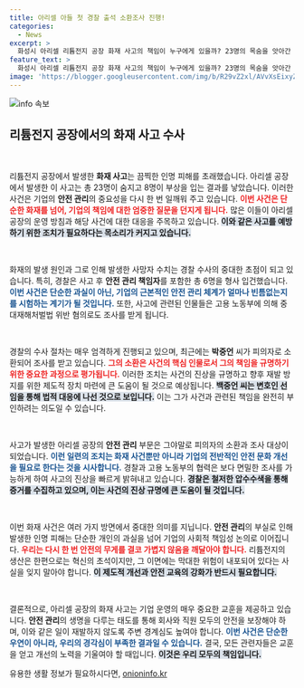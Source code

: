 ```yaml
---
title: 아리셀 아들 첫 경찰 출석 소환조사 진행!
categories:
  - News
excerpt: >
  화성시 아리셀 리튬전지 공장 화재 사고의 책임이 누구에게 있을까? 23명의 목숨을 앗아간 이 끔찍한 사고의 경찰 수사가 심화되고, 아리셀 총괄본부장 박중언 씨가 피의자로 소환됩니다. 사건의 전모가 드러날까? 클릭해 확인하세요!
feature_text: >
  화성시 아리셀 리튬전지 공장 화재 사고의 책임이 누구에게 있을까? 23명의 목숨을 앗아간 이 끔찍한 사고의 경찰 수사가 심화되고, 아리셀 총괄본부장 박중언 씨가 피의자로 소환됩니다. 사건의 전모가 드러날까? 클릭해 확인하세요!
image: 'https://blogger.googleusercontent.com/img/b/R29vZ2xl/AVvXsEixyZcFfHzMRdzZMjFBmAUKJYCLCGyLL1o632UiGVXcaFdKo_bkvkuCioo0uUKlGfBVcT3P84aROyZIXSBEx3Aw5nCQ3pTgDom1WDC4m8eifvWiAmWEEVb4x6G_l8C0QH225ldMjyaFvpxGEBGNO37VmDTDMHGhJPq73UglMfDca1-0aw/s1600/blogspot.png'
---
```


<p><img src="https://blogger.googleusercontent.com/img/b/R29vZ2xl/AVvXsEixyZcFfHzMRdzZMjFBmAUKJYCLCGyLL1o632UiGVXcaFdKo_bkvkuCioo0uUKlGfBVcT3P84aROyZIXSBEx3Aw5nCQ3pTgDom1WDC4m8eifvWiAmWEEVb4x6G_l8C0QH225ldMjyaFvpxGEBGNO37VmDTDMHGhJPq73UglMfDca1-0aw/s1600/blogspot.png" alt="info 속보" /></p>

<h2 data-ke-size="size26">리튬전지 공장에서의 화재 사고 수사</h2>

<p data-ke-size="size16">&nbsp;</p>

<p>리튬전지 공장에서 발생한 <b>화재 사고</b>는 끔찍한 인명 피해를 초래했습니다. 아리셀 공장에서 발생한 이 사고는 총 23명이 숨지고 8명이 부상을 입는 결과를 낳았습니다. 이러한 사건은 기업의 <b>안전 관리</b>의 중요성을 다시 한 번 일깨워 주고 있습니다. <b><span style="color: #ee2323;">이번 사건은 단순한 화재를 넘어, 기업의 책임에 대한 엄중한 질문을 던지게 됩니다.</span></b> 많은 이들이 아리셀 공장의 운영 방침과 해당 사건에 대한 대응을 주목하고 있습니다. <b><span style="background-color: #21538527;">이와 같은 사고를 예방하기 위한 조치가 필요하다는 목소리가 커지고 있습니다.</span></b></p>

<p data-ke-size="size16">&nbsp;</p>

<p>화재의 발생 원인과 그로 인해 발생한 사망자 수치는 경찰 수사의 중대한 초점이 되고 있습니다. 특히, 경찰은 사고 후 <b>안전 관리 책임자</b>를 포함한 총 6명을 형사 입건했습니다. <b><span style="color: #1a5490;">이번 사건은 단순한 과실이 아닌, 기업의 근본적인 안전 관리 체계가 얼마나 빈틈없는지를 시험하는 계기가 될 것입니다.</span></b> 또한, 사고에 관련된 인물들은 고용 노동부에 의해 중대재해처벌법 위반 혐의로도 조사를 받게 됩니다.</p>

<p data-ke-size="size16">&nbsp;</p>

<p>경찰의 수사 절차는 매우 엄격하게 진행되고 있으며, 최근에는 <b>박중언</b> 씨가 피의자로 소환되어 조사를 받고 있습니다. <b><span style="color: #ee2323;">그의 소환은 사건의 핵심 인물로서 그의 책임을 규명하기 위한 중요한 과정으로 평가됩니다.</span></b> 이러한 조치는 사건의 진상을 규명하고 향후 재발 방지를 위한 제도적 장치 마련에 큰 도움이 될 것으로 예상됩니다. <b><span style="background-color: #21538527;">백중언 씨는 변호인 선임을 통해 법적 대응에 나선 것으로 보입니다.</span></b> 이는 그가 사건과 관련된 책임을 완전히 부인하려는 의도일 수 있습니다.</p>

<p data-ke-size="size16">&nbsp;</p>

<p>사고가 발생한 아리셀 공장의 <b>안전 관리</b> 부문은 그야말로 피의자의 소환과 조사 대상이 되었습니다. <b><span style="color: #1a5490;">이런 일련의 조치는 화재 사건뿐만 아니라 기업의 전반적인 안전 문화 개선을 필요로 한다는 것을 시사합니다.</span></b> 경찰과 고용 노동부의 협력은 보다 면밀한 조사를 가능하게 하여 사고의 진상을 빠르게 밝혀내고 있습니다. <b><span style="background-color: #21538527;">경찰은 철저한 압수수색을 통해 증거를 수집하고 있으며, 이는 사건의 진상 규명에 큰 도움이 될 것입니다.</span></b></p>

<p data-ke-size="size16">&nbsp;</p>

<p>이번 화재 사건은 여러 가지 방면에서 중대한 의미를 지닙니다. <b>안전 관리</b>의 부실로 인해 발생한 인명 피해는 단순한 개인의 과실을 넘어 기업의 사회적 책임성 논의로 이어집니다. <b><span style="color: #ee2323;">우리는 다시 한 번 안전의 무게를 결코 가볍지 않음을 깨달아야 합니다.</span></b> 리튬전지의 생산은 한편으로는 혁신의 초석이지만, 그 이면에는 막대한 위험이 내포되어 있다는 사실을 잊지 말아야 합니다. <b><span style="background-color: #21538527;">이 제도적 개선과 안전 교육의 강화가 반드시 필요합니다.</span></b></p>

<p data-ke-size="size16">&nbsp;</p>

<p>결론적으로, 아리셀 공장의 화재 사고는 기업 운영의 매우 중요한 교훈을 제공하고 있습니다. <b>안전 관리</b>의 생명을 다루는 태도를 통해 회사와 직원 모두의 안전을 보장해야 하며, 이와 같은 일이 재발하지 않도록 주변 경계심도 높여야 합니다. <b><span style="color: #1a5490;">이번 사건은 단순한 우연이 아니라, 우리의 경각심이 부족한 결과일 수 있습니다.</span></b> 결국, 모든 관련자들은 교훈을 얻고 개선의 노력을 기울여야 할 때입니다. <b><span style="background-color: #21538527;">이것은 우리 모두의 책임입니다.</span></b></p>
유용한 생활 정보가 필요하시다면, <a href="https://onioninfo.kr" rel="dofollow">onioninfo.kr</a>


